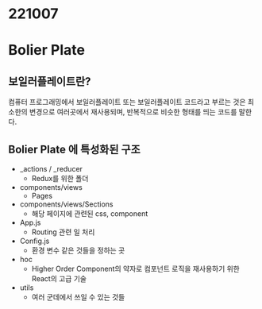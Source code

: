 221007
======

# Bolier Plate

## 보일러플레이트란?

컴퓨터 프로그래밍에서 보일러플레이트 또는 보일러플레이트 코드라고 부르는 것은 최소한의 변경으로 여러곳에서 재사용되며, 반복적으로 비슷한 형태를 띄는 코드를 말한다.

## Bolier Plate 에 특성화된 구조

* _actions / _reducer
  * Redux를 위한 폴더
* components/views
  * Pages
* components/views/Sections
  * 해당 페이지에 관련된 css, component
* App.js
  * Routing 관련 일 처리
* Config.js
  * 환경 변수 같은 것들을 정하는 곳
* hoc
  * Higher Order Component의 약자로 컴포넌트 로직을 재사용하기 위한 React의 고급 기술 
* utils
  * 여러 군데에서 쓰일 수 있는 것들

